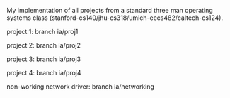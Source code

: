 My implementation of all projects from a standard three man operating systems class (stanford-cs140/jhu-cs318/umich-eecs482/caltech-cs124).

project 1: branch ia/proj1

project 2: branch ia/proj2

project 3: branch ia/proj3

project 4: branch ia/proj4

non-working network driver: branch ia/networking
